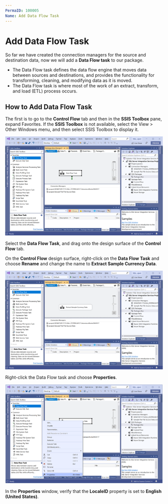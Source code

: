 ```yaml
---
PermaID: 100005
Name: Add Data Flow Task
---
```


# Add Data Flow Task

So far we have created the connection managers for the source and destination data, now we will add a **Data Flow task** to our package. 

 - The Data Flow task defines the data flow engine that moves data between sources and destinations, and provides the functionality for transforming, cleaning, and modifying data as it is moved. 
 - The Data Flow task is where most of the work of an extract, transform, and load (ETL) process occurs.

## How to Add Data Flow Task

The first is to go to the **Control Flow** tab and then in the **SSIS Toolbox** pane, expand Favorites. If the **SSIS Toolbox** is not available, select the View > Other Windows menu, and then select SSIS Toolbox to display it.

<img src="images/data-flow-1.png" alt="Add a data flow">

Select the **Data Flow Task**, and drag onto the design surface of the **Control Flow** tab.

On the **Control Flow** design surface, right-click on the **Data Flow Task** and choose **Rename** and change the name to **Extract Sample Currency Data**.

<img src="images/data-flow-2.png" alt="Change a name">

Right-click the Data Flow task and choose **Properties**.

<img src="images/data-flow-3.png" alt="Properties window">

In the **Properties** window, verify that the **LocaleID** property is set to **English (United States)**.
